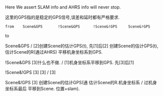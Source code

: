 Here We assert SLAM info and AHRS info will never stop.



这里的GPS指的是稳定的GPS信号,误差和延时都有严格要求.

	from	Scene&GPS		!Scene&GPS		!Scene&!GPS		Scene&!GPS
to

Scene&GPS	/			[2]创建Scene的估计GPS(t),	先[1]后[2]	创建Scene的估计GPS(t),
					估计Scene的R(通过AHRS)				平移机身坐标系到GPS.

!Scene&GPS	[3]什么也不做.		/			[1]机身坐标系平移到GPS.	先[3]后[1]

!Scene&!GPS	[3]			[3]			/			[3]

Scene&!GPS	[3]			创建Scene的估计GPS(通	估计Scene的R.机身坐标系	/
					过机身坐标系最后	平移到Scene.
					位置+slam).




